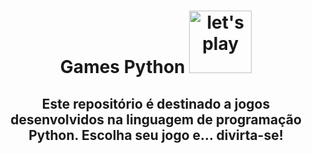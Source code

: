 # <p align= 'center'> Games Python <img  alt="let's play" src="https://media.giphy.com/media/XEfkI2iMAFytXjkHfz/giphy.gif" width="100"/></p>

## <p align= 'center'>  Este repositório é destinado a jogos desenvolvidos na linguagem de programação Python. Escolha seu jogo e... divirta-se! </p>